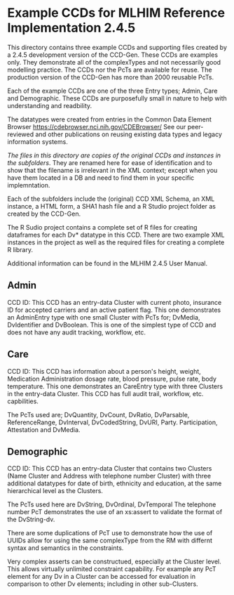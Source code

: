Example CCDs for MLHIM Reference Implementation 2.4.5
=====================================================

This directory contains three example CCDs and supporting files created by a 2.4.5 development version of the CCD-Gen. 
These CCDs are examples only. They demonstrate all of the complexTypes and not necessarily good modelling practice.
The CCDs nor the PcTs are available for reuse. The production version of the CCD-Gen has more than 2000 reusable PcTs.
 
Each of the example CCDs are one of the three Entry types; Admin, Care and Demographic.
These CCDs are purposefully small in nature to help with understanding and readbility. 

The datatypes were created from entries in the Common Data Element Browser https://cdebrowser.nci.nih.gov/CDEBrowser/ 
See our peer-reviewed and other publications on reusing existing data types and legacy information systems. 

<i>The files in this directory are copies of the original CCDs and instances in the subfolders</i>. They are renamed here for ease of identification and to show that the filename is irrelevant in the XML context; except when you have them located in a DB and need to find them in your specific implemntation. 

Each of the subfolders include the (original) CCD XML Schema, an XML instance, a HTML form, a SHA1 hash file and a R Studio project folder as created by the CCD-Gen.

The R Sudio project contains a complete set of R files for creating dataframes for each Dv* datatype in this CCD. There are two 
example XML instances in the project as well as the required files for creating a complete R library.

Additional information can be found in the MLHIM 2.4.5 User Manual. 


Admin
-----
CCD ID: 
This CCD has an entry-data Cluster with current photo, insurance ID for accepted carriers and an active patient flag.
This one demonstrates an AdminEntry type with one small Cluster with PcTs for; DvMedia, DvIdentifier and DvBoolean.
This is one of the simplest type of CCD and does not have any audit tracking, workflow, etc.


Care
----
CCD ID: 
This CCD has information about a person's height, weight, Medication Administration dosage rate, blood pressure, pulse rate, body temperature. 
This one demonstrates an CareEntry type with three Clusters in the entry-data Cluster. This CCD has full audit trail, workflow, etc. capbilities.

The PcTs used are; DvQuantity, DvCount, DvRatio, DvParsable, ReferenceRange, DvInterval, DvCodedString, DvURI, Party. 
Participation, Attestation and DvMedia.


Demographic
-----------
CCD ID: 
This CCD has an entry-data Cluster that contains two Clusters (Name Cluster and Address with telephone number Cluster) with three additional datatypes for date of birth, ethnicity and education, at the same hierarchical level as the Clusters.

The PcTs used here are DvString, DvOrdinal, DvTemporal
The telephone number PcT demonstrates the use of an xs:assert to validate the format of the DvString-dv. 

There are some duplications of PcT use to demonstrate how the use of UUIDs allow for using the same complexType from the RM with differnt syntax and semantics in the constraints.

Very complex asserts can be constructued, especially at the Cluster level. This allows virtually unlimited constraint capability.
For example any PcT element for any Dv in a Cluster can be accessed for evaluation in comparison to other Dv elements; including in other sub-Clusters.
 


